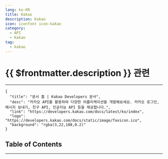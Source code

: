```yaml
---
lang: ko-KR
title: Kakao
description: Kakao
icon: iconfont icon-kakao
category:
  - API 
  - Kakao
tag:
  - kakao
---
```


# {{ $frontmatter.description }} 관련

<ShieldsGroup logos="kakao"/>

---

```component VPCard
{
  "title": "문서 홈 | Kakao Developers 문서",
  "desc": "카카오 API를 활용하여 다양한 어플리케이션을 개발해보세요. 카카오 로그인, 메시지 보내기, 친구 API, 인공지능 API 등을 제공합니다.",
  "link": "https://developers.kakao.com/docs/latest/ko/index",
  "logo": "https://developers.kakao.com/docs/static/image/favicon.ico",
  "background": "rgba(3,22,108,0.2)"
}
```

## Table of Contents

<ToCLocal basePath="/explore/api/kakao/" />

---

<TagLinks />